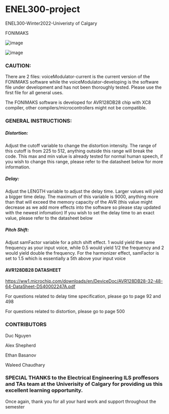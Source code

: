 # ENEL300-project
ENEL300-Winter2022-Univeristy of Calgary

FONIMAKS

![image](https://user-images.githubusercontent.com/104455551/165433379-5ee6878e-f5f2-4336-9072-0402de35547f.png)

![image](https://user-images.githubusercontent.com/104455551/165433248-58bf6c33-a1d4-4062-a355-b675f3f06289.png)



### CAUTION: 

There are 2 files: voiceModulator-current is the current version of the FONIMAKS software while the voiceModulator-developing is the software file under development and has not been thoroughly tested. Please use the first file for all general uses.

The FONIMAKS software is developed for AVR128DB28 chip with XC8 compiler, other compilers/microcontrollers might not be compatible.

### GENERAL INSTRUCTIONS:

##### Distortion: 
Adjust the cutoff variable to change the distortion intensity. The range of this cutoff is from 225 to 512, anything outside this range will break the code. This max and min value is already tested for normal human speech, if you wish to change this range, please refer to the datasheet below for more information.

##### Delay: 
Adjust the LENGTH variable to adjust the delay time. Larger values will yield a bigger time delay. The maximum of this variable is 9000, anything more than that will exceed the memory capacity of the AVR (this value might decrease as we add more effects into the software so please stay updated with the newest infomation)
If you wish to set the delay time to an exact value, please refer to the datasheet below

##### Pitch Shift: 
Adjust samFactor variable for a pitch shift effect. 1 would yield the same frequency as your input voice, while 0.5 would yield 1/2 the frequency and 2 would yield double the frequency. For the harmonizer effect, samFactor is set to 1.5 which is essentially a 5th above your input voice

#### AVR128DB28 DATASHEET

https://ww1.microchip.com/downloads/en/DeviceDoc/AVR128DB28-32-48-64-DataSheet-DS40002247A.pdf

For questions related to delay time specification, please go to page 92 and 498   

For questions related to distortion, please go to page 500


### CONTRIBUTORS

Duc Nguyen

Alex Shepherd

Ethan Basanov

Waleed Chaudhary



### SPECIAL THANKS to the Electrical Engineering ILS proffesors and TAs team at the Univerisity of Calgary for providing us this excellent learning opportunity.
Once again, thank you for all your hard work and support throughout the semester
